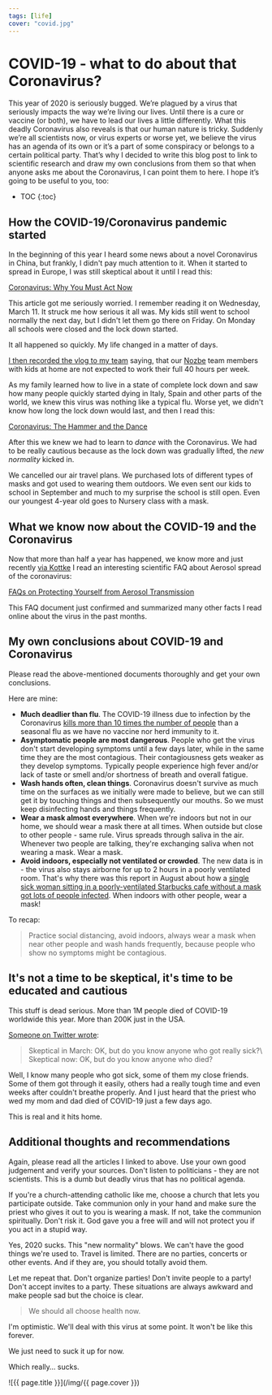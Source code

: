 ```yaml
---
tags: [life]
cover: "covid.jpg"
---
```


# COVID-19 - what to do about that Coronavirus?

This year of 2020 is seriously bugged. We’re plagued by a virus that seriously impacts the way we’re living our lives. Until there is a cure or vaccine (or both), we have to lead our lives a little differently. What this deadly Coronavirus also reveals is that our human nature is tricky. Suddenly we’re all scientists now, or virus experts or worse yet, we believe the virus has an agenda of its own or it’s a part of some conspiracy or belongs to a certain political party. That’s why I decided to write this blog post to link to scientific research and draw my own conclusions from them so that when anyone asks me about the Coronavirus, I can point them to here. I hope it’s going to be useful to you, too:

<!--More-->

* TOC
{:toc}

## How the COVID-19/Coronavirus pandemic started

In the beginning of this year I heard some news about a novel Coronavirus in China, but frankly, I didn't pay much attention to it. When it started to spread in Europe, I was still skeptical about it until I read this:

[Coronavirus: Why You Must Act Now](https://medium.com/@tomaspueyo/coronavirus-act-today-or-people-will-die-f4d3d9cd99ca)

This article got me seriously worried. I remember reading it on Wednesday, March 11. It struck me how serious it all was. My kids still went to school normally the next day, but I didn't let them go there on Friday. On Monday all schools were closed and the lock down started.

It all happened so quickly. My life changed in a matter of days.

[I then recorded the vlog to my team](/coronavirus/) saying, that our [Nozbe][n] team members with kids at home are not expected to work their full 40 hours per week.

As my family learned how to live in a state of complete lock down and saw how many people quickly started dying in Italy, Spain and other parts of the world, we knew this virus was nothing like a typical flu. Worse yet, we didn't know how long the lock down would last, and then I read this:

[Coronavirus: The Hammer and the Dance](https://medium.com/@tomaspueyo/coronavirus-the-hammer-and-the-dance-be9337092b56)

After this we knew we had to learn to *dance* with the Coronavirus. We had to be really cautious because as the lock down was gradually lifted, the *new normality* kicked in.

We cancelled our air travel plans. We purchased lots of different types of masks and got used to wearing them outdoors. We even sent our kids to school in September and much to my surprise the school is still open. Even our youngest 4-year old goes to Nursery class with a mask.

## What we know now about the COVID-19 and the Coronavirus

Now that more than half a year has happened, we know more and just recently [via Kottke](https://kottke.org/20/10/how-to-protect-yourself-from-the-aerosol-spread-of-covid-19) I read an interesting scientific FAQ about Aerosol spread of the coronavirus:

[FAQs on Protecting Yourself from Aerosol Transmission](https://docs.google.com/document/d/1fB5pysccOHvxphpTmCG_TGdytavMmc1cUumn8m0pwzo/mobilebasic#)

This FAQ document just confirmed and summarized many other facts I read online about the virus in the past months.

## My own conclusions about COVID-19 and Coronavirus

Please read the above-mentioned documents thoroughly and get your own conclusions.

Here are mine:

* **Much deadlier than flu**. The COVID-19 illness due to infection by the Coronavirus [kills more than 10 times the number of people](https://www.hopkinsmedicine.org/health/conditions-and-diseases/coronavirus/coronavirus-disease-2019-vs-the-flu) than a seasonal flu as we have no vaccine nor herd immunity to it. 
* **Asymptomatic people are most dangerous**. People who get the virus don't start developing symptoms until a few days later, while in the same time they are the most contagious. Their contagiousness gets weaker as they develop symptoms. Typically people experience high fever and/or lack of taste or smell and/or shortness of breath and overall fatigue.
* **Wash hands often, clean things**. Coronavirus doesn't survive as much time on the surfaces as we initially were made to believe, but we can still get it by touching things and then subsequently our mouths. So we must keep disinfecting hands and things frequently.
* **Wear a mask almost everywhere**. When we're indoors but not in our home, we should wear a mask there at all times. When outside but close to other people - same rule. Virus spreads through saliva in the air. Whenever two people are talking, they're exchanging saliva when not wearing a mask. Wear a mask.
* **Avoid indoors, especially not ventilated or crowded**. The new data is in - the virus also stays airborne for up to 2 hours in a poorly ventilated room. That's why there was this report in August about how a [single sick woman sitting in a poorly-ventilated Starbucks cafe without a mask got lots of people infected](https://www.bloomberg.com/news/articles/2020-08-25/this-starbucks-in-south-korea-became-a-beacon-for-mask-wearing). When indoors with other people, wear a mask!

To recap:

> Practice social distancing, avoid indoors, always wear a mask when near other people and wash hands frequently, because people who show no symptoms might be contagious.

## It's not a time to be skeptical, it's time to be educated and cautious

This stuff is dead serious. More than 1M people died of COVID-19 worldwide this year. More than 200K just in the USA.

[Someone on Twitter wrote](https://twitter.com/SznajderMichal_/status/1312364960752820226):

> Skeptical in March: OK, but do you know anyone who got really sick?\\
> Skeptical now: OK, but do you know anyone who died?

Well, I know many people who got sick, some of them my close friends. Some of them got through it easily, others had a really tough time and even weeks after couldn't breathe properly. And I just heard that the priest who wed my mom and dad died of COVID-19 just a few days ago.

This is real and it hits home.

## Additional thoughts and recommendations

Again, please read all the articles I linked to above. Use your own good judgement and verify your sources. Don't listen to politicians - they are not scientists. This is a dumb but deadly virus that has no political agenda.

If you're a church-attending catholic like me, choose a church that lets you participate outside. Take communion only in your hand and make sure the priest who gives it out to you is wearing a mask. If not, take the communion spiritually. Don't risk it. God gave you a free will and will not protect you if you act in a stupid way.

Yes, 2020 sucks. This "new normality" blows. We can't have the good things we're used to. Travel is limited. There are no parties, concerts or other events. And if they are, you should totally avoid them.

Let me repeat that. Don't organize parties! Don't invite people to a party! Don't accept invites to a party. These situations are always awkward and make people sad but the choice is clear. 

> We should all choose health now.

I'm optimistic. We'll deal with this virus at some point. It won't be like this forever.

We just need to suck it up for now. 

Which really… sucks.

![{{ page.title }}](/img/{{ page.cover }})

[n]: https://nozbe.com/?a=mike